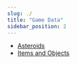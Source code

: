 ```yaml
---
slug: ./
title: "Game Data"
sidebar_position: 2
---
```


- [Asteroids](./Asteroids)
- [Items and Objects](./ItemsAndObjects)
